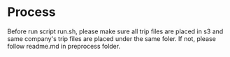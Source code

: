 # Process
Before run script run.sh, please make sure all trip files are placed in s3 and same company's trip files are placed under the same foler. If not, please follow readme.md in preprocess folder.



